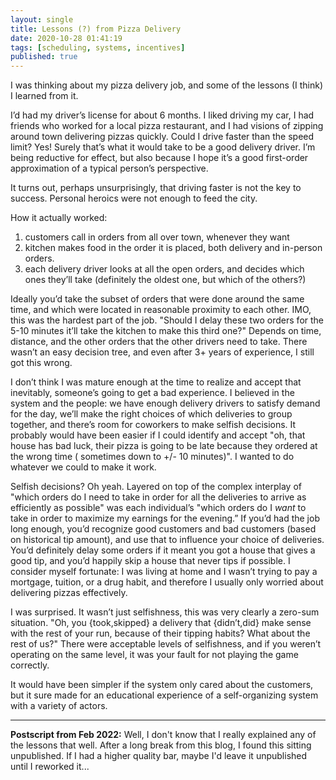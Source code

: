 ```yaml
---
layout: single
title: Lessons (?) from Pizza Delivery
date: 2020-10-28 01:41:19
tags: [scheduling, systems, incentives]
published: true
---
```


I was thinking about my pizza delivery job, and some of the lessons (I think) I learned from it.

I’d had my driver’s license for about 6 months. I liked driving my car, I had friends who worked for a local pizza restaurant, and I had visions of zipping around town delivering pizzas quickly. Could I drive faster than the speed limit? Yes! Surely that’s what it would take to be a good delivery driver. I’m being reductive for effect, but also because I hope it’s a good first-order approximation of a typical person’s perspective.

It turns out, perhaps unsurprisingly, that driving faster is not the key to success. Personal heroics were not enough to feed the city.

How it actually worked:

1. customers call in orders from all over town, whenever they want
2. kitchen makes food in the order it is placed, both delivery and in-person orders.
3. each delivery driver looks at all the open orders, and decides which ones they’ll take (definitely the oldest one, but which of the others?)

Ideally you’d take the subset of orders that were done around the same time, and which were located in reasonable proximity to each other. IMO, this was the hardest part of the job. "Should I delay these two orders for the 5-10 minutes it’ll take the kitchen to make this third one?" Depends on time, distance, and the other orders that the other drivers need to take. There wasn’t an easy decision tree, and even after 3+ years of experience, I still got this wrong.

I don’t think I was mature enough at the time to realize and accept that inevitably, someone’s going to get a bad experience. I believed in the system and the people: we have enough delivery drivers to satisfy demand for the day, we’ll make the right choices of which deliveries to group together, and there’s room for coworkers to make selfish decisions. It probably would have been easier if I could identify and accept "oh, that house has bad luck, their pizza is going to be late because they ordered at the wrong time ( sometimes down to +/- 10 minutes)". I wanted to do whatever we could to make it work.

Selfish decisions? Oh yeah. Layered on top of the complex interplay of "which orders do I need to take in order for all the deliveries to arrive as efficiently as possible" was each individual’s "which orders do I *want* to take in order to maximize my earnings for the evening.” If you’d had the job long enough, you’d recognize good customers and bad customers (based on historical tip amount), and use that to influence your choice of deliveries. You’d definitely delay some orders if it meant you got a house that gives a good tip, and you’d happily skip a house that never tips if possible. I consider myself fortunate: I was living at home and I wasn’t trying to pay a mortgage, tuition, or a drug habit, and therefore I usually only worried about delivering pizzas effectively.

I was surprised. It wasn’t just selfishness, this was very clearly a zero-sum situation. "Oh, you {took,skipped} a delivery that {didn’t,did} make sense with the rest of your run, because of their tipping habits? What about the rest of us?" There were acceptable levels of selfishness, and if you weren’t operating on the same level, it was your fault for not playing the game correctly.

It would have been simpler if the system only cared about the customers, but it sure made for an educational experience of a self-organizing system with a variety of actors.

----

**Postscript from Feb 2022:** Well, I don't know that I really explained any of the lessons that well. After a long break from this blog, I found this sitting unpublished. If I had a higher quality bar, maybe I'd leave it unpublished until I reworked it...
